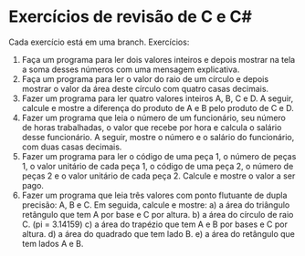 # Exercícios de revisão de C e C#
Cada exercício está em uma branch. Exercícios:  
1. Faça um programa para ler dois valores inteiros e depois mostrar na tela a soma desses números com uma mensagem explicativa.
2. Faça um programa para ler o valor do raio de um círculo e depois mostrar o valor da área deste círculo com quatro casas decimais.
3. Fazer um programa para ler quatro valores inteiros A, B, C e D. A seguir, calcule e mostre a diferença do produto de A e B pelo produto de C e D.
4. Fazer um programa que leia o número de um funcionário, seu número de horas trabalhadas, o valor que recebe por hora e calcula o salário desse funcionário. A seguir, mostre o número e o salário do funcionário, com duas casas decimais.
5. Fazer um programa para ler o código de uma peça 1, o número de peças 1, o valor unitário de cada peça 1, o código de uma peça 2, o número de peças 2 e o valor unitário de cada peça 2. Calcule e mostre o valor a ser pago.
6. Fazer um programa que leia três valores com ponto flutuante de dupla precisão: A, B e C. Em seguida, calcule e mostre:
a) a área do triângulo retângulo que tem A por base e C por altura.
b) a área do círculo de raio C. (pi = 3.14159)
c) a área do trapézio que tem A e B por bases e C por altura.
d) a área do quadrado que tem lado B.
e) a área do retângulo que tem lados A e B.
